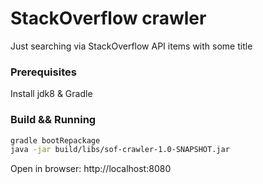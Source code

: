 # StackOverflow crawler

Just searching via StackOverflow API items with some title

### Prerequisites

Install jdk8 & Gradle

### Build && Running

```bash
gradle bootRepackage
java -jar build/libs/sof-crawler-1.0-SNAPSHOT.jar
```

Open in browser: http://localhost:8080
